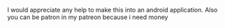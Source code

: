 I would appreciate any help to make this into an android application. Also you can be patron in my patreon because i need money
